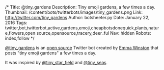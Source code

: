 /*
Title: @tiny_gardens
Description: Tiny emoji gardens, a few times a day.
Thumbnail: /content/bots/twitterbots/images/tiny_gardens.png
Link: http://twitter.com/tiny_gardens
Author: botsheeter.py
Date: January 22, 2016
Tags: twitter,bot,twitterbot,active,gardens,emoji,cheapbotsdonequick,plants,nature,flowers,open source,opensource,tracery,deer_ful
Nav: hidden
Robots: index,follow
*/

[@tiny_gardens](https://twitter.com/tiny_gardens) is an [open source](https://github.com/emmawinston/tiny_gardens) Twitter bot created by [Emma Winston](https://twitter.com/deer_ful) that posts "tiny emoji gardens" a few times a day.

It was inspired by [@tiny_star_field](/bots/twitterbots/tiny_star_field) and [@tiny_seas](https://twitter.com/tiny_seas).
